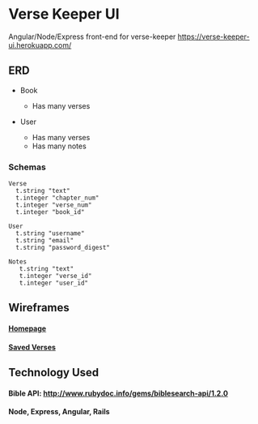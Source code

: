 # Verse Keeper UI
Angular/Node/Express front-end for verse-keeper
https://verse-keeper-ui.herokuapp.com/

## ERD

- Book
   - Has many verses

- User
   - Has many verses
   - Has many notes


### Schemas   
```
Verse
  t.string "text"
  t.integer "chapter_num"
  t.integer "verse_num"
  t.integer "book_id"
```

```
User
  t.string "username"
  t.string "email"
  t.string "password_digest"
```

```
Notes
   t.string "text"
   t.integer "verse_id"
   t.integer "user_id"
```

## Wireframes

#### [Homepage](https://wireframe.cc/Ij14Ul)
#### [Saved Verses](https://wireframe.cc/rVu4jn)

## Technology Used

#### Bible API: http://www.rubydoc.info/gems/biblesearch-api/1.2.0
#### Node, Express, Angular, Rails
